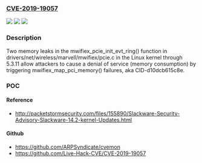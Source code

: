### [CVE-2019-19057](https://cve.mitre.org/cgi-bin/cvename.cgi?name=CVE-2019-19057)
![](https://img.shields.io/static/v1?label=Product&message=n%2Fa&color=blue)
![](https://img.shields.io/static/v1?label=Version&message=n%2Fa&color=blue)
![](https://img.shields.io/static/v1?label=Vulnerability&message=n%2Fa&color=brighgreen)

### Description

Two memory leaks in the mwifiex_pcie_init_evt_ring() function in drivers/net/wireless/marvell/mwifiex/pcie.c in the Linux kernel through 5.3.11 allow attackers to cause a denial of service (memory consumption) by triggering mwifiex_map_pci_memory() failures, aka CID-d10dcb615c8e.

### POC

#### Reference
- http://packetstormsecurity.com/files/155890/Slackware-Security-Advisory-Slackware-14.2-kernel-Updates.html

#### Github
- https://github.com/ARPSyndicate/cvemon
- https://github.com/Live-Hack-CVE/CVE-2019-19057

